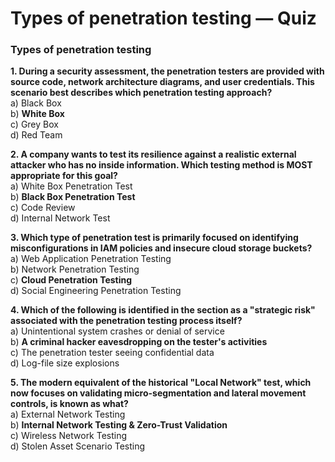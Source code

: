 # Types of penetration testing — Quiz

### Types of penetration testing

**1. During a security assessment, the penetration testers are provided with source code, network architecture diagrams, and user credentials. This scenario best describes which penetration testing approach?**\
a) Black Box\
b) **White Box**\
c) Grey Box\
d) Red Team

**2. A company wants to test its resilience against a realistic external attacker who has no inside information. Which testing method is MOST appropriate for this goal?**\
a) White Box Penetration Test\
b) **Black Box Penetration Test**\
c) Code Review\
d) Internal Network Test

**3. Which type of penetration test is primarily focused on identifying misconfigurations in IAM policies and insecure cloud storage buckets?**\
a) Web Application Penetration Testing\
b) Network Penetration Testing\
c) **Cloud Penetration Testing**\
d) Social Engineering Penetration Testing

**4. Which of the following is identified in the section as a "strategic risk" associated with the penetration testing process itself?**\
a) Unintentional system crashes or denial of service\
b) **A criminal hacker eavesdropping on the tester's activities**\
c) The penetration tester seeing confidential data\
d) Log-file size explosions

**5. The modern equivalent of the historical "Local Network" test, which now focuses on validating micro-segmentation and lateral movement controls, is known as what?**\
a) External Network Testing\
b) **Internal Network Testing & Zero-Trust Validation**\
c) Wireless Network Testing\
d) Stolen Asset Scenario Testing

